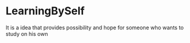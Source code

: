 # LearningBySelf
It is a idea that provides possibility and hope for someone who wants to study on his own
